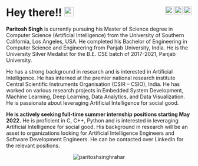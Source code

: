 # Hey there!! <img src="https://media.giphy.com/media/hvRJCLFzcasrR4ia7z/giphy.gif" width="25px"> [<img align="right" alt="Paritosh | LinkedIn" width="22px" src="https://cdn.jsdelivr.net/npm/simple-icons@v3/icons/linkedin.svg" />](https://www.linkedin.com/in/paritoshsinghrahar/)[<img align="right" alt="Paritosh | Gmail" width="22px" src="https://cdn.jsdelivr.net/npm/simple-icons@v3/icons/gmail.svg" />](mailto:paritoshsinghrahar@acm.org)[<img align="right" alt="Paritosh | GitHub" width="22px" src="https://cdn.jsdelivr.net/npm/simple-icons@v3/icons/github.svg" />](https://github.com/paritoshsinghrahar)


**Paritosh Singh** is currently pursuing his Master of Science degree in Computer Science (Artificial Intelligence) from the University of Southern California, Los Angeles, USA. He completed his Bachelor of Engineering in Computer Science and Engineering from Panjab University, India. He is the University Silver Medalist for the B.E. CSE batch of 2017-2021, Panjab University.

He has a strong background in research and is interested in Artificial Intelligence. He has interned at the premier national research institute Central Scientific Instruments Organisation (CSIR – CSIO), India. He has worked on various research projects in Embedded System Development, Machine Learning, Deep Learning, Data Analytics, and Data Visualization. He is passionate about leveraging Artificial Intelligence for social good. 
 
**He is actively seeking full-time summer internship positions starting May 2022.** He is proficient in C, C++, Python and is interested in leveraging Artificial Intelligence for social good. His background in research will be an asset to organizations looking for Artificial Intelligence Engineers and Software Development Engineers. He can be contacted over LinkedIn for the relevant positions.

 <p align="center">
  <img src="https://github-readme-stats.vercel.app/api?username=paritoshsinghrahar&show_icons=true&count_private=true&hide=stars" alt="paritoshsinghrahar" />
</p>
